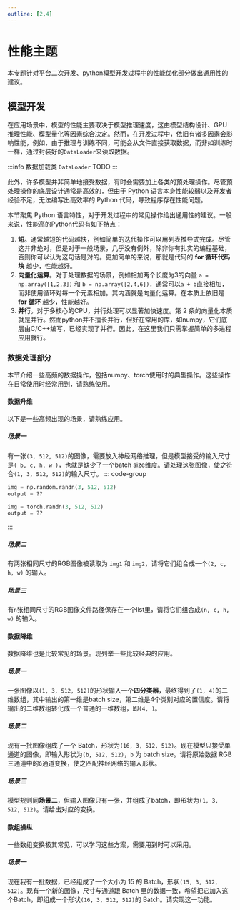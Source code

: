 ```yaml
---
outline: [2,4]
---
```


# 性能主题

本专题针对平台二次开发、python模型开发过程中的性能优化部分做出通用性的建议。


## 模型开发
在应用场景中，模型的性能主要取决于模型推理速度，这由模型结构设计、GPU推理性能、模型量化等因素综合决定。然而，在开发过程中，依旧有诸多因素会影响性能，例如，由于推理与训练不同，可能会从文件直接获取数据，而非如训练时一样，通过封装好的`DataLoader`来读取数据。

:::info 数据加载类 `DataLoader`
TODO
:::

此外，许多模型并非简单地接受数据，有时会需要加上各类的预处理操作。尽管预处理操作的底层设计通常是高效的，但由于 Python 语言本身性能较弱以及开发者经验不足，无法编写出高效率的 Python 代码，导致程序存在性能问题。

本节聚焦 Python 语言特性，对于开发过程中的常见操作给出通用性的建议。一般来说，性能高的Python代码有如下特点：

1. **短**。通常越短的代码越快，例如简单的迭代操作可以用列表推导式完成。尽管这并非绝对，但是对于一般场景，几乎没有例外，除非你有扎实的编程基础，否则你可以认为这句话是对的。更加简单的来说，那就是代码的 **for 循环代码块** 越少，性能越好。
2. **向量化运算**。对于处理数据的场景，例如相加两个长度为3的向量 `a = np.array([1,2,3])` 和 `b = np.array([2,4,6])`，通常可以`a + b`直接相加，而非使用循环对每一个元素相加。其内涵就是向量化运算。在本质上依旧是 **for 循环** 越少，性能越好。
3. **并行**。对于多核心的CPU，并行处理可以显著加快速度。第 2 条的向量化本质就是并行。然而python并不擅长并行，但好在常用的库，如numpy，它们底层由C/C++编写，已经实现了并行。因此，在这里我们只需掌握简单的多进程应用就行。


### 数据处理部分 

本节介绍一些高频的数据操作，包括numpy、torch使用时的典型操作。这些操作在日常使用时经常用到，请熟练使用。

#### 数据升维 <Badge type="danger" text="重要" />
以下是一些高频出现的场景，请熟练应用。

##### 场景一 
有一张`(3, 512, 512)`的图像，需要放入神经网络推理，但是模型接受的输入尺寸是`( b, c, h, w )`，也就是缺少了一个batch size维度。请处理这张图像，使之符合`(1, 3, 512, 512)`的输入尺寸。
::: code-group

```python [numpy]
img = np.random.randn(3, 512, 512)
output = ??
```

```python [torch]
img = torch.randn(3, 512, 512)
output = ??
```
:::
##### 场景二
有两张相同尺寸的RGB图像被读取为 `img1` 和 `img2`，请将它们组合成一个`(2, c, h, w)` 的输入。

##### 场景三
有`n`张相同尺寸的RGB图像文件路径保存在一个list里，请将它们组合成`(n, c, h, w)` 的输入。

#### 数据降维 <Badge type="danger" text="重要" />

数据降维也是比较常见的场景。现列举一些比较经典的应用。

##### 场景一
 一张图像以`(1, 3, 512, 512)`的形状输入一个**四分类器**，最终得到了`(1, 4)`的二维数组，其中输出的第一维是batch size，第二维是4个类别对应的置信度。请将输出的二维数组转化成一个普通的一维数组，即`(4, )`。


##### 场景二
现有一批图像组成了一个 Batch，形状为`(16, 3, 512, 512)`。现在模型只接受单通道的图像，即输入形状为`(b, 512, 512)`，`b` 为 batch size。请将原始数据 RGB 三通道中的`G`通道变换，使之匹配神经网络的输入形状。

##### 场景三 <Badge type="warning" text="拓展" />
模型规则同**场景二**，但输入图像只有一张，并组成了batch，即形状为`(1, 3, 512, 512)`。请给出对应的变换。

#### 数组操纵 <Badge type="tip" text="常见" />

一些数组变换极其常见，可以学习这些方案，需要用到时可以采用。

##### 场景一
现在我有一批数据，已经组成了一个大小为 15 的 Batch，形状`(15, 3, 512, 512)`。现有一个新的图像，尺寸与通道跟 Batch 里的数据一致，希望把它加入这个Batch，即组成一个形状`(16, 3, 512, 512)`的 Batch。请实现这一功能。
